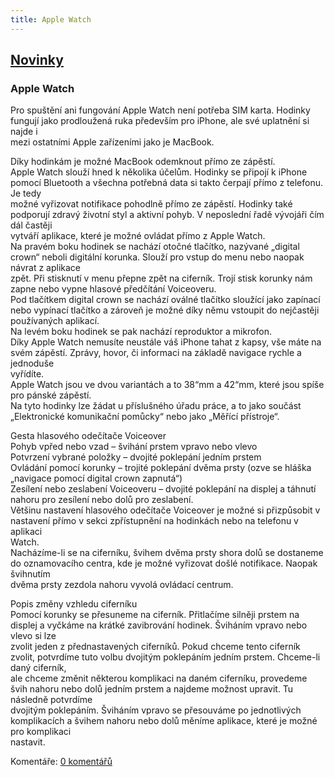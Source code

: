 ```yaml
---
title: Apple Watch
---
```

## [Novinky](index.php)

### Apple Watch

Pro spuštění ani fungování Apple Watch není potřeba SIM karta. Hodinky fungují jako prodloužená ruka především pro iPhone, ale své uplatnění si najde i  
mezi ostatními Apple zařízeními jako je MacBook.  
  
Díky hodinkám je možné MacBook odemknout přímo ze zápěstí.  
Apple Watch slouží hned k několika účelům. Hodinky se připojí k iPhone pomocí Bluetooth a všechna potřebná data si takto čerpají přímo z telefonu. Je tedy  
možné vyřizovat notifikace pohodlně přímo ze zápěstí. Hodinky také podporují zdravý životní styl a aktivní pohyb. V neposlední řadě vývojáři čím dál častěji  
vytváří aplikace, které je možné ovládat přímo z Apple Watch.  
Na pravém boku hodinek se nachází otočné tlačítko, nazývané „digital crown“ neboli digitální korunka. Slouží pro vstup do menu nebo naopak návrat z aplikace  
zpět. Při stisknutí v menu přepne zpět na ciferník. Trojí stisk korunky nám zapne nebo vypne hlasové předčítání Voiceoveru.  
Pod tlačítkem digital crown se nachází oválné tlačítko sloužící jako zapínací nebo vypínací tlačítko a zároveň je možné díky němu vstoupit do nejčastěji  
používaných aplikací.  
Na levém boku hodinek se pak nachází reproduktor a mikrofon.  
Díky Apple Watch nemusíte neustále váš iPhone tahat z kapsy, vše máte na svém zápěstí. Zprávy, hovor, či informaci na základě navigace rychle a jednoduše  
vyřídíte.  
Apple Watch jsou ve dvou variantách a to 38“mm a 42“mm, které jsou spíše pro pánské zápěstí.  
Na tyto hodinky lze žádat u příslušného úřadu práce, a to jako součást „Elektronické komunikační pomůcky“ nebo jako „Měřící přístroje“.  
  
Gesta hlasového odečítače Voiceover  
Pohyb vpřed nebo vzad – švihání prstem vpravo nebo vlevo  
Potvrzení vybrané položky – dvojité poklepání jedním prstem  
Ovládání pomocí korunky – trojité poklepání dvěma prsty (ozve se hláška „navigace pomocí digital crown zapnutá“)  
Zesílení nebo zeslabení Voiceoveru – dvojité poklepání na displej a táhnutí nahoru pro zesílení nebo dolů pro zeslabení.  
Většinu nastavení hlasového odečítače Voiceover je možné si přizpůsobit v nastavení přímo v sekci zpřístupnění na hodinkách nebo na telefonu v aplikaci  
Watch.  
Nacházíme-li se na ciferníku, švihem dvěma prsty shora dolů se dostaneme do oznamovacího centra, kde je možné vyřizovat došlé notifikace. Naopak švihnutím  
dvěma prsty zezdola nahoru vyvolá ovládací centrum.  
  
Popis změny vzhledu ciferníku  
Pomocí korunky se přesuneme na ciferník. Přitlačíme silněji prstem na displej a vyčkáme na krátké zavibrování hodinek. Šviháním vpravo nebo vlevo si lze  
zvolit jeden z přednastavených ciferníků. Pokud chceme tento ciferník zvolit, potvrdíme tuto volbu dvojitým poklepáním jedním prstem. Chceme-li daný ciferník,  
ale chceme změnit některou komplikaci na daném ciferníku, provedeme švih nahoru nebo dolů jedním prstem a najdeme možnost upravit. Tu následně potvrdíme  
dvojitým poklepáním. Šviháním vpravo se přesouváme po jednotlivých komplikacích a švihem nahoru nebo dolů měníme aplikace, které je možné pro komplikaci  
nastavit.

  
  

Komentáře: [0 komentářů](komentare.php?typ2=0&id=64)